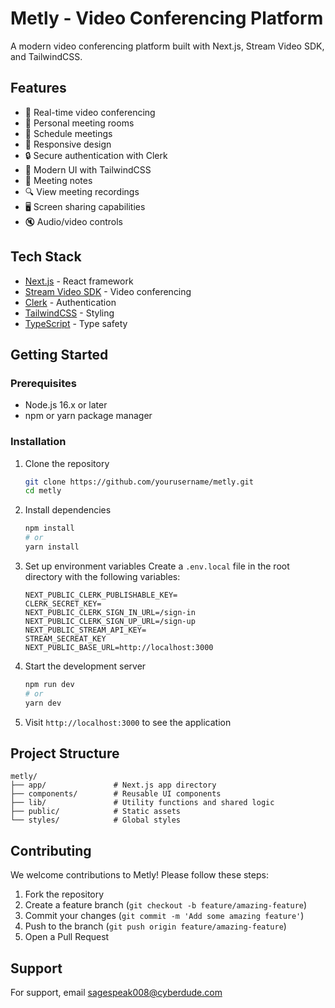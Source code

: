 # Metly - Video Conferencing Platform

A modern video conferencing platform built with Next.js, Stream Video SDK, and TailwindCSS.

## Features

- 🎥 Real-time video conferencing
- 👥 Personal meeting rooms
- 📅 Schedule meetings
- 📱 Responsive design
- 🔒 Secure authentication with Clerk
- 🎨 Modern UI with TailwindCSS
- 📝 Meeting notes
- 🔍 View meeting recordings
- 🖥️ Screen sharing capabilities
- 🔇 Audio/video controls

## Tech Stack

- [Next.js](https://nextjs.org/) - React framework
- [Stream Video SDK](https://getstream.io/video/docs/) - Video conferencing
- [Clerk](https://clerk.com/) - Authentication
- [TailwindCSS](https://tailwindcss.com/) - Styling
- [TypeScript](https://www.typescriptlang.org/) - Type safety

## Getting Started

### Prerequisites

- Node.js 16.x or later
- npm or yarn package manager

### Installation

1. Clone the repository

   ```bash
   git clone https://github.com/yourusername/metly.git
   cd metly
   ```

2. Install dependencies

   ```bash
   npm install
   # or
   yarn install
   ```

3. Set up environment variables
   Create a `.env.local` file in the root directory with the following variables:
   ```
   NEXT_PUBLIC_CLERK_PUBLISHABLE_KEY=
   CLERK_SECRET_KEY=
   NEXT_PUBLIC_CLERK_SIGN_IN_URL=/sign-in
   NEXT_PUBLIC_CLERK_SIGN_UP_URL=/sign-up
   NEXT_PUBLIC_STREAM_API_KEY=
   STREAM_SECREAT_KEY
   NEXT_PUBLIC_BASE_URL=http://localhost:3000

    ```


5. Start the development server

   ```bash
   npm run dev
   # or
   yarn dev
   ```

6. Visit `http://localhost:3000` to see the application

## Project Structure

```
metly/
├── app/               # Next.js app directory
├── components/        # Reusable UI components
├── lib/               # Utility functions and shared logic
├── public/            # Static assets
└── styles/            # Global styles
```

## Contributing

We welcome contributions to Metly! Please follow these steps:

1. Fork the repository
2. Create a feature branch (`git checkout -b feature/amazing-feature`)
3. Commit your changes (`git commit -m 'Add some amazing feature'`)
4. Push to the branch (`git push origin feature/amazing-feature`)
5. Open a Pull Request


## Support

For support, email sagespeak008@cyberdude.com